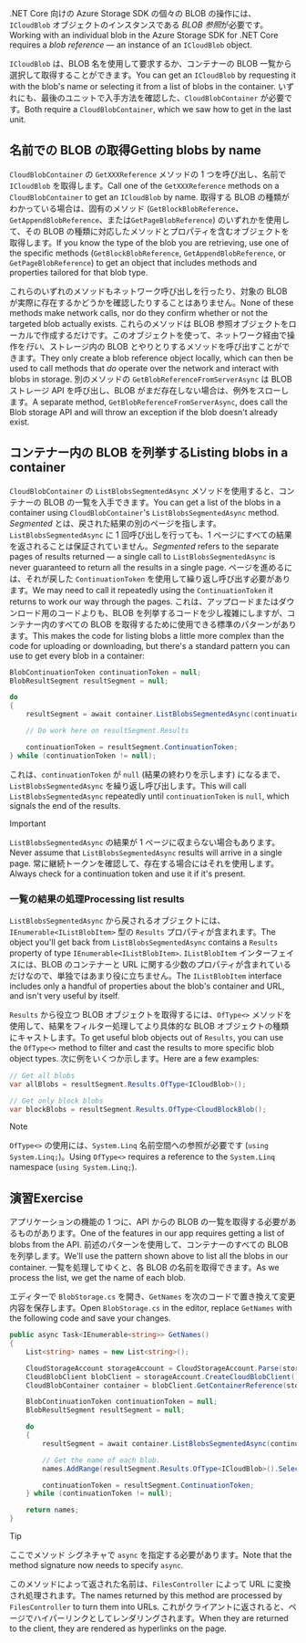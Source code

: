 <span data-ttu-id="83f6e-101">.NET Core 向けの Azure Storage SDK の個々の BLOB の操作には、`ICloudBlob` オブジェクトのインスタンスである *BLOB 参照*が必要です。</span><span class="sxs-lookup"><span data-stu-id="83f6e-101">Working with an individual blob in the Azure Storage SDK for .NET Core requires a *blob reference* &mdash; an instance of an `ICloudBlob` object.</span></span>

<span data-ttu-id="83f6e-102">`ICloudBlob` は、BLOB 名を使用して要求するか、コンテナーの BLOB 一覧から選択して取得することができます。</span><span class="sxs-lookup"><span data-stu-id="83f6e-102">You can get an `ICloudBlob` by requesting it with the blob's name or selecting it from a list of blobs in the container.</span></span> <span data-ttu-id="83f6e-103">いずれにも、最後のユニットで入手方法を確認した、`CloudBlobContainer` が必要です。</span><span class="sxs-lookup"><span data-stu-id="83f6e-103">Both require a `CloudBlobContainer`, which we saw how to get in the last unit.</span></span>

## <a name="getting-blobs-by-name"></a><span data-ttu-id="83f6e-104">名前での BLOB の取得</span><span class="sxs-lookup"><span data-stu-id="83f6e-104">Getting blobs by name</span></span>

<span data-ttu-id="83f6e-105">`CloudBlobContainer` の `GetXXXReference` メソッドの 1 つを呼び出し、名前で `ICloudBlob` を取得します。</span><span class="sxs-lookup"><span data-stu-id="83f6e-105">Call one of the `GetXXXReference` methods on a `CloudBlobContainer` to get an `ICloudBlob` by name.</span></span> <span data-ttu-id="83f6e-106">取得する BLOB の種類がわかっている場合は、固有のメソッド (`GetBlockBlobReference`、`GetAppendBlobReference`、または`GetPageBlobReference`) のいずれかを使用して、その BLOB の種類に対応したメソッドとプロパティを含むオブジェクトを取得します。</span><span class="sxs-lookup"><span data-stu-id="83f6e-106">If you know the type of the blob you are retrieving, use one of the specific methods (`GetBlockBlobReference`, `GetAppendBlobReference`, or `GetPageBlobReference`) to get an object that includes methods and properties tailored for that blob type.</span></span>

<span data-ttu-id="83f6e-107">これらのいずれのメソッドもネットワーク呼び出しを行ったり、対象の BLOB が実際に存在するかどうかを確認したりすることはありません。</span><span class="sxs-lookup"><span data-stu-id="83f6e-107">None of these methods make network calls, nor do they confirm whether or not the targeted blob actually exists.</span></span> <span data-ttu-id="83f6e-108">これらのメソッドは BLOB 参照オブジェクトをローカルで作成するだけです。このオブジェクトを使って、ネットワーク経由で操作を*行い*、ストレージ内の BLOB とやりとりするメソッドを呼び出すことができます。</span><span class="sxs-lookup"><span data-stu-id="83f6e-108">They only create a blob reference object locally, which can then be used to call methods that *do* operate over the network and interact with blobs in storage.</span></span> <span data-ttu-id="83f6e-109">別のメソッドの `GetBlobReferenceFromServerAsync` は BLOB ストレージ API を呼び出し、BLOB がまだ存在しない場合は、例外をスローします。</span><span class="sxs-lookup"><span data-stu-id="83f6e-109">A separate method, `GetBlobReferenceFromServerAsync`, does call the Blob storage API and will throw an exception if the blob doesn't already exist.</span></span>

## <a name="listing-blobs-in-a-container"></a><span data-ttu-id="83f6e-110">コンテナー内の BLOB を列挙する</span><span class="sxs-lookup"><span data-stu-id="83f6e-110">Listing blobs in a container</span></span>

<span data-ttu-id="83f6e-111">`CloudBlobContainer` の `ListBlobsSegmentedAsync` メソッドを使用すると、コンテナーの BLOB の一覧を入手できます。</span><span class="sxs-lookup"><span data-stu-id="83f6e-111">You can get a list of the blobs in a container using `CloudBlobContainer`'s `ListBlobsSegmentedAsync` method.</span></span> <span data-ttu-id="83f6e-112">*Segmented* とは、戻された結果の別のページを指します。`ListBlobsSegmentedAsync` に 1 回呼び出しを行っても、1 ページにすべての結果を返されることは保証されていません。</span><span class="sxs-lookup"><span data-stu-id="83f6e-112">*Segmented* refers to the separate pages of results returned &mdash; a single call to `ListBlobsSegmentedAsync` is never guaranteed to return all the results in a single page.</span></span> <span data-ttu-id="83f6e-113">ページを進めるには、それが戻した `ContinuationToken` を使用して繰り返し呼び出す必要があります。</span><span class="sxs-lookup"><span data-stu-id="83f6e-113">We may need to call it repeatedly using the `ContinuationToken` it returns to work our way through the pages.</span></span> <span data-ttu-id="83f6e-114">これは、アップロードまたはダウンロード用のコードよりも、BLOB を列挙するコードを少し複雑にしますが、コンテナー内のすべての BLOB を取得するために使用できる標準のパターンがあります。</span><span class="sxs-lookup"><span data-stu-id="83f6e-114">This makes the code for listing blobs a little more complex than the code for uploading or downloading, but there's a standard pattern you can use to get every blob in a container:</span></span>

```csharp
BlobContinuationToken continuationToken = null;
BlobResultSegment resultSegment = null;

do
{
    resultSegment = await container.ListBlobsSegmentedAsync(continuationToken);

    // Do work here on resultSegment.Results

    continuationToken = resultSegment.ContinuationToken;
} while (continuationToken != null);
```

<span data-ttu-id="83f6e-115">これは、`continuationToken` が `null` (結果の終わりを示します) になるまで、`ListBlobsSegmentedAsync` を繰り返し呼び出します。</span><span class="sxs-lookup"><span data-stu-id="83f6e-115">This will call `ListBlobsSegmentedAsync` repeatedly until `continuationToken` is `null`, which signals the end of the results.</span></span>

> [!IMPORTANT]
> <span data-ttu-id="83f6e-116">`ListBlobsSegmentedAsync` の結果が 1 ページに収まらない場合もあります。</span><span class="sxs-lookup"><span data-stu-id="83f6e-116">Never assume that `ListBlobsSegmentedAsync` results will arrive in a single page.</span></span> <span data-ttu-id="83f6e-117">常に継続トークンを確認して、存在する場合にはそれを使用します。</span><span class="sxs-lookup"><span data-stu-id="83f6e-117">Always check for a continuation token and use it if it's present.</span></span>

### <a name="processing-list-results"></a><span data-ttu-id="83f6e-118">一覧の結果の処理</span><span class="sxs-lookup"><span data-stu-id="83f6e-118">Processing list results</span></span>

<span data-ttu-id="83f6e-119">`ListBlobsSegmentedAsync` から戻されるオブジェクトには、`IEnumerable<IListBlobItem>` 型の `Results` プロパティが含まれます。</span><span class="sxs-lookup"><span data-stu-id="83f6e-119">The object you'll get back from `ListBlobsSegmentedAsync` contains a `Results` property of type `IEnumerable<IListBlobItem>`.</span></span> <span data-ttu-id="83f6e-120">`IListBlobItem` インターフェイスには、BLOB のコンテナーと URL に関する少数のプロパティが含まれているだけなので、単独ではあまり役に立ちません。</span><span class="sxs-lookup"><span data-stu-id="83f6e-120">The `IListBlobItem` interface includes only a handful of properties about the blob's container and URL, and isn't very useful by itself.</span></span>

<span data-ttu-id="83f6e-121">`Results` から役立つ BLOB オブジェクトを取得するには、`OfType<>` メソッドを使用して、結果をフィルター処理してより具体的な BLOB オブジェクトの種類にキャストします。</span><span class="sxs-lookup"><span data-stu-id="83f6e-121">To get useful blob objects out of `Results`, you can use the `OfType<>` method to filter and cast the results to more specific blob object types.</span></span> <span data-ttu-id="83f6e-122">次に例をいくつか示します。</span><span class="sxs-lookup"><span data-stu-id="83f6e-122">Here are a few examples:</span></span>

```csharp
// Get all blobs
var allBlobs = resultSegment.Results.OfType<ICloudBlob>();

// Get only block blobs
var blockBlobs = resultSegment.Results.OfType<CloudBlockBlob();
```

> [!NOTE]
> <span data-ttu-id="83f6e-123">`OfType<>` の使用には、`System.Linq` 名前空間への参照が必要です (`using System.Linq;`)。</span><span class="sxs-lookup"><span data-stu-id="83f6e-123">Using `OfType<>` requires a reference to the `System.Linq` namespace (`using System.Linq;`).</span></span>

## <a name="exercise"></a><span data-ttu-id="83f6e-124">演習</span><span class="sxs-lookup"><span data-stu-id="83f6e-124">Exercise</span></span>

<span data-ttu-id="83f6e-125">アプリケーションの機能の 1 つに、API からの BLOB の一覧を取得する必要があるものがあります。</span><span class="sxs-lookup"><span data-stu-id="83f6e-125">One of the features in our app requires getting a list of blobs from the API.</span></span> <span data-ttu-id="83f6e-126">前述のパターンを使用して、コンテナーのすべての BLOB を列挙します。</span><span class="sxs-lookup"><span data-stu-id="83f6e-126">We'll use the pattern shown above to list all the blobs in our container.</span></span> <span data-ttu-id="83f6e-127">一覧を処理してゆくと、各 BLOB の名前を取得できます。</span><span class="sxs-lookup"><span data-stu-id="83f6e-127">As we process the list, we get the name of each blob.</span></span>

<span data-ttu-id="83f6e-128">エディターで `BlobStorage.cs` を開き、`GetNames` を次のコードで置き換えて変更内容を保存します。</span><span class="sxs-lookup"><span data-stu-id="83f6e-128">Open `BlobStorage.cs` in the editor, replace `GetNames` with the following code and save your changes.</span></span>

```csharp
public async Task<IEnumerable<string>> GetNames()
{
    List<string> names = new List<string>();

    CloudStorageAccount storageAccount = CloudStorageAccount.Parse(storageConfig.ConnectionString);
    CloudBlobClient blobClient = storageAccount.CreateCloudBlobClient();
    CloudBlobContainer container = blobClient.GetContainerReference(storageConfig.FileContainerName);

    BlobContinuationToken continuationToken = null;
    BlobResultSegment resultSegment = null;

    do
    {
        resultSegment = await container.ListBlobsSegmentedAsync(continuationToken);

        // Get the name of each blob.
        names.AddRange(resultSegment.Results.OfType<ICloudBlob>().Select(b => b.Name));

        continuationToken = resultSegment.ContinuationToken;
    } while (continuationToken != null);

    return names;
}
```

> [!TIP]
> <span data-ttu-id="83f6e-129">ここでメソッド シグネチャで `async` を指定する必要があります。</span><span class="sxs-lookup"><span data-stu-id="83f6e-129">Note that the method signature now needs to specify `async`.</span></span>

<span data-ttu-id="83f6e-130">このメソッドによって返された名前は、`FilesController` によって URL に変換され処理されます。</span><span class="sxs-lookup"><span data-stu-id="83f6e-130">The names returned by this method are processed by `FilesController` to turn them into URLs.</span></span> <span data-ttu-id="83f6e-131">これがクライアントに返されると、ページでハイパーリンクとしてレンダリングされます。</span><span class="sxs-lookup"><span data-stu-id="83f6e-131">When they are returned to the client, they are rendered as hyperlinks on the page.</span></span>